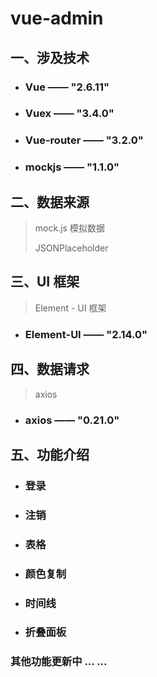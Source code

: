# vue-admin

## 一、涉及技术

- ### Vue —— "2.6.11"

- ### Vuex —— "3.4.0"

- ### Vue-router —— "3.2.0"

- ### mockjs —— "1.1.0"

## 二、数据来源

> mock.js 模拟数据
>
> JSONPlaceholder

## 三、UI 框架

> Element - UI 框架

- ### Element-UI —— "2.14.0"

## 四、数据请求

> axios 

- ### axios —— "0.21.0"

## 五、功能介绍

- ### 登录

- ### 注销

- ### 表格

- ### 颜色复制

- ### 时间线

- ### 折叠面板



### 其他功能更新中 ... ...